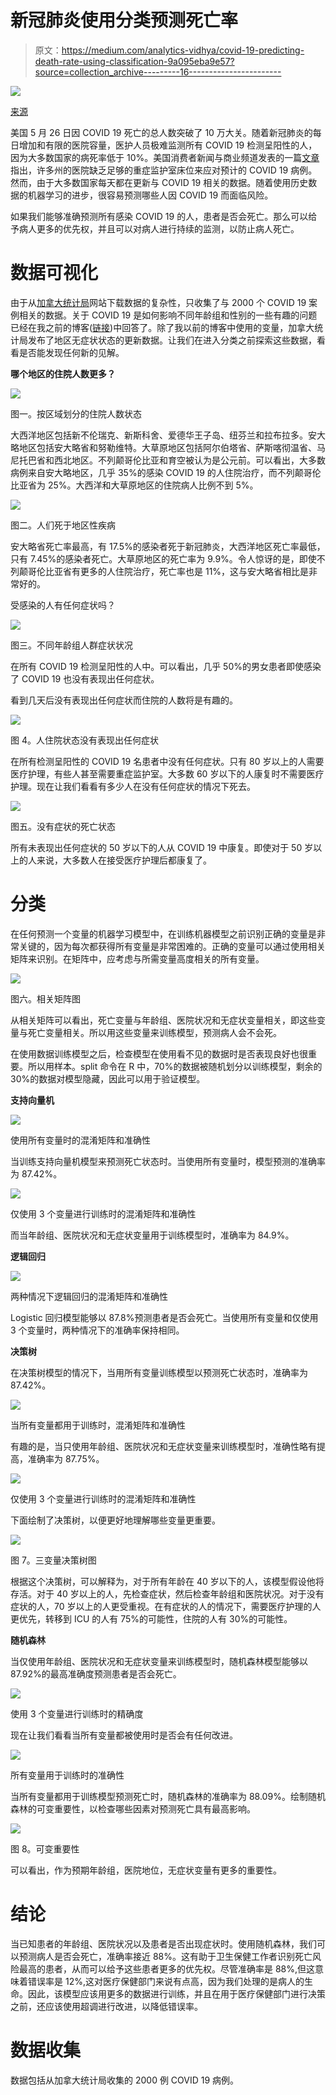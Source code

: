 # 新冠肺炎使用分类预测死亡率

> 原文：<https://medium.com/analytics-vidhya/covid-19-predicting-death-rate-using-classification-9a095eba9e57?source=collection_archive---------16----------------------->

![](img/dc6796261d87d8ef82e107f1dee0f2fd.png)

[来源](https://www.crayon.com/en/news-and-resources/covid-machine-learning/)

美国 5 月 26 日因 COVID 19 死亡的总人数突破了 10 万大关。随着新冠肺炎的每日增加和有限的医院容量，医护人员极难监测所有 COVID 19 检测呈阳性的人，因为大多数国家的病死率低于 10%。美国消费者新闻与商业频道发表的一篇[文章](https://www.google.ca/amp/s/www.cnbc.com/amp/2020/04/06/coronavirus-cases-states-with-biggest-hospital-bed-shortfalls.html)指出，许多州的医院缺乏足够的重症监护室床位来应对预计的 COVID 19 病例。然而，由于大多数国家每天都在更新与 COVID 19 相关的数据。随着使用历史数据的机器学习的进步，很容易预测哪些人因 COVID 19 而面临风险。

如果我们能够准确预测所有感染 COVID 19 的人，患者是否会死亡。那么可以给予病人更多的优先权，并且可以对病人进行持续的监测，以防止病人死亡。

# **数据可视化**

由于从[加拿大统计局](https://www150.statcan.gc.ca/t1/tbl1/en/tv.action?pid=1310078101)网站下载数据的复杂性，只收集了与 2000 个 COVID 19 案例相关的数据。关于 COVID 19 是如何影响不同年龄组和性别的一些有趣的问题已经在我之前的博客([链接](/@jaswanth.badvelu/how-does-covid-19-affect-different-age-groups-and-genders-8347155a189))中回答了。除了我以前的博客中使用的变量，加拿大统计局发布了地区无症状状态的更新数据。让我们在进入分类之前探索这些数据，看看是否能发现任何新的见解。

**哪个地区的住院人数更多？**

![](img/18ee1140ce5ae9905a161ccf9b6695b7.png)

图一。按区域划分的住院人数状态

大西洋地区包括新不伦瑞克、新斯科舍、爱德华王子岛、纽芬兰和拉布拉多。安大略地区包括安大略省和努勒维特。大草原地区包括阿尔伯塔省、萨斯喀彻温省、马尼托巴省和西北地区。不列颠哥伦比亚和育空被认为是公元前。可以看出，大多数病例来自安大略地区，几乎 35%的感染 COVID 19 的人住院治疗，而不列颠哥伦比亚省为 25%。大西洋和大草原地区的住院病人比例不到 5%。

![](img/8f3eb62c5e2fb3f1260d50b31cc357b5.png)

图二。人们死于地区性疾病

安大略省死亡率最高，有 17.5%的感染者死于新冠肺炎，大西洋地区死亡率最低，只有 7.45%的感染者死亡。大草原地区的死亡率为 9.9%。令人惊讶的是，即使不列颠哥伦比亚省有更多的人住院治疗，死亡率也是 11%，这与安大略省相比是非常好的。

受感染的人有任何症状吗？

![](img/13859e83c68acea82fe59f554e5b161e.png)

图三。不同年龄组人群症状状况

在所有 COVID 19 检测呈阳性的人中。可以看出，几乎 50%的男女患者即使感染了 COVID 19 也没有表现出任何症状。

看到几天后没有表现出任何症状而住院的人数将是有趣的。

![](img/f4ff98f31f3a041a275da8d4b56dff95.png)

图 4。人住院状态没有表现出任何症状

在所有检测呈阳性的 COVID 19 名患者中没有任何症状。只有 80 岁以上的人需要医疗护理，有些人甚至需要重症监护室。大多数 60 岁以下的人康复时不需要医疗护理。现在让我们看看有多少人在没有任何症状的情况下死去。

![](img/7c38476fb88a5bb4ccf17df33cb9f109.png)

图五。没有症状的死亡状态

所有未表现出任何症状的 50 岁以下的人从 COVID 19 中康复。即使对于 50 岁以上的人来说，大多数人在接受医疗护理后都康复了。

# 分类

在任何预测一个变量的机器学习模型中，在训练机器模型之前识别正确的变量是非常关键的，因为每次都获得所有变量是非常困难的。正确的变量可以通过使用相关矩阵来识别。在矩阵中，应考虑与所需变量高度相关的所有变量。

![](img/18a85da4b3de94e4770bae20cfe4b447.png)

图六。相关矩阵图

从相关矩阵可以看出，死亡变量与年龄组、医院状况和无症状变量相关，即这些变量与死亡变量相关。所以用这些变量来训练模型，预测病人会不会死。

在使用数据训练模型之后，检查模型在使用看不见的数据时是否表现良好也很重要。所以用样本。split 命令在 R 中，70%的数据被随机划分以训练模型，剩余的 30%的数据对模型隐藏，因此可以用于验证模型。

**支持向量机**

![](img/79b8f8b15c29ba0a0c352dfa79b13003.png)

使用所有变量时的混淆矩阵和准确性

当训练支持向量机模型来预测死亡状态时。当使用所有变量时，模型预测的准确率为 87.42%。

![](img/971ec3824d1435f377ed22e3c102ad20.png)

仅使用 3 个变量进行训练时的混淆矩阵和准确性

而当年龄组、医院状况和无症状变量用于训练模型时，准确率为 84.9%。

**逻辑回归**

![](img/d0377f33393b008806e4fe60f2f3efc2.png)

两种情况下逻辑回归的混淆矩阵和准确性

Logistic 回归模型能够以 87.8%预测患者是否会死亡。当使用所有变量和仅使用 3 个变量时，两种情况下的准确率保持相同。

**决策树**

在决策树模型的情况下，当用所有变量训练模型以预测死亡状态时，准确率为 87.42%。

![](img/13ddba9bdc5055c0517eee832dff67cc.png)

当所有变量都用于训练时，混淆矩阵和准确性

有趣的是，当只使用年龄组、医院状况和无症状变量来训练模型时，准确性略有提高，准确率为 87.75%。

![](img/61ff6036270383b6d305a43a09489eba.png)

仅使用 3 个变量进行训练时的混淆矩阵和准确性

下面绘制了决策树，以便更好地理解哪些变量更重要。

![](img/caeca6a2e337185d84ca17c8c4c976f9.png)

图 7。三变量决策树图

根据这个决策树，可以解释为，对于所有年龄在 40 岁以下的人，该模型假设他将存活。对于 40 岁以上的人，先检查症状，然后检查年龄组和医院状况。对于没有症状的人，70 岁以上的人更受重视。在有症状的人的情况下，需要医疗护理的人更优先，转移到 ICU 的人有 75%的可能性，住院的人有 30%的可能性。

**随机森林**

当仅使用年龄组、医院状况和无症状变量来训练模型时，随机森林模型能够以 87.92%的最高准确度预测患者是否会死亡。

![](img/fbbeed20ad9f572a425280883eff7bbf.png)

使用 3 个变量进行训练时的精确度

现在让我们看看当所有变量都被使用时是否会有任何改进。

![](img/c6eecd3b85c0c5fe55a8d530e42da1b5.png)

所有变量用于训练时的准确性

当所有变量都用于训练模型预测死亡时，随机森林的准确率为 88.09%。绘制随机森林的可变重要性，以检查哪些因素对预测死亡具有最高影响。

![](img/491edba92cbf9654fec8c5e522286018.png)

图 8。可变重要性

可以看出，作为预期年龄组，医院地位，无症状变量有更多的重要性。

# **结论**

当已知患者的年龄组、医院状况以及患者是否出现症状时。使用随机森林，我们可以预测病人是否会死亡，准确率接近 88%。这有助于卫生保健工作者识别死亡风险最高的患者，从而可以给予这些患者更多的优先权。尽管准确率是 88%,但这意味着错误率是 12%,这对医疗保健部门来说有点高，因为我们处理的是病人的生命。因此，该模型应该用更多的数据进行训练，并且在用于医疗保健部门进行决策之前，还应该使用超调进行改进，以降低错误率。

# 数据收集

数据包括从加拿大统计局收集的 2000 例 COVID 19 病例。